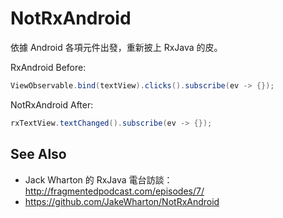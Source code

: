 # NotRxAndroid

依據 Android 各項元件出發，重新披上 RxJava 的皮。

RxAndroid Before:

```java
ViewObservable.bind(textView).clicks().subscribe(ev -> {});
```

NotRxAndroid After:

```java
rxTextView.textChanged().subscribe(ev -> {});
```

## See Also

* Jack Wharton 的 RxJava 電台訪談： http://fragmentedpodcast.com/episodes/7/
* https://github.com/JakeWharton/NotRxAndroid
